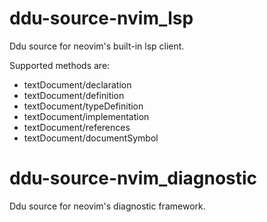 # ddu-source-nvim_lsp

Ddu source for neovim's built-in lsp client.

Supported methods are:
- textDocument/declaration
- textDocument/definition
- textDocument/typeDefinition
- textDocument/implementation
- textDocument/references
- textDocument/documentSymbol

# ddu-source-nvim_diagnostic

Ddu source for neovim's diagnostic framework.
